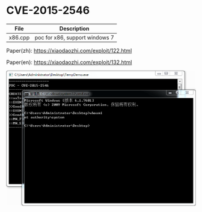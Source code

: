 # CVE-2015-2546

| File   | Description |
|--------|-------------|
|x86.cpp | poc for x86, support windows 7 |

Paper(zh): https://xiaodaozhi.com/exploit/122.html

Paper(en): https://xiaodaozhi.com/exploit/132.html

![screenshot](./screenshot.png)

